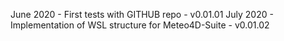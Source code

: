 June 2020 - First tests with GITHUB repo - v0.01.01
July 2020 - Implementation of WSL structure for Meteo4D-Suite - v0.01.02
